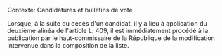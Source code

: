 Contexte: Candidatures et bulletins de vote

Lorsque, à la suite du décès d'un candidat, il y a lieu à application du deuxième alinéa de l'article L. 409, il est immédiatement procédé à la publication par le haut-commissaire de la République de la modification intervenue dans la composition de la liste.